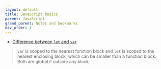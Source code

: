 ```yaml
---
layout: default
title: JavaScript basics
parent: JavaScript
grand_parent: Notes and bookmarks
nav_order: 1
---
```


+ [Difference between `let` and `var`](https://stackoverflow.com/a/11444416/2370385)

> `var` is scoped to the nearest function block and `let` is scoped to the nearest enclosing block, which can be smaller than a function block. Both are global if outside any block.
